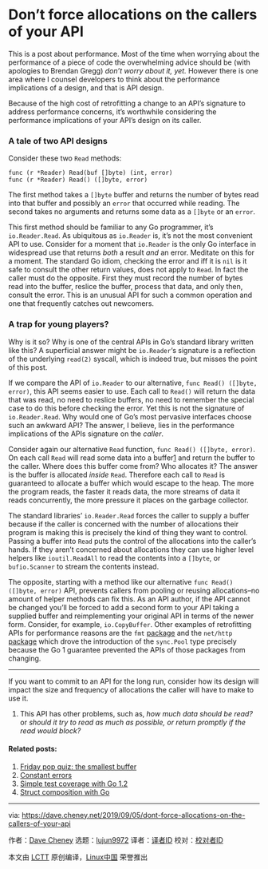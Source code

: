 [#]: collector: (lujun9972)
[#]: translator: ( )
[#]: reviewer: ( )
[#]: publisher: ( )
[#]: url: ( )
[#]: subject: (Don’t force allocations on the callers of your API)
[#]: via: (https://dave.cheney.net/2019/09/05/dont-force-allocations-on-the-callers-of-your-api)
[#]: author: (Dave Cheney https://dave.cheney.net/author/davecheney)

Don’t force allocations on the callers of your API
======

This is a post about performance. Most of the time when worrying about the performance of a piece of code the overwhelming advice should be (with apologies to Brendan Gregg) _don’t worry about it, yet._ However there is one area where I counsel developers to think about the performance implications of a design, and that is API design.

Because of the high cost of retrofitting a change to an API’s signature to address performance concerns, it’s worthwhile considering the performance implications of your API’s design on its caller.

### A tale of two API designs

Consider these two `Read` methods:

```
func (r *Reader) Read(buf []byte) (int, error)
func (r *Reader) Read() ([]byte, error)
```

The first method takes a `[]byte` buffer and returns the number of bytes read into that buffer and possibly an `error` that occurred while reading. The second takes no arguments and returns some data as a `[]byte` or an `error`.

This first method should be familiar to any Go programmer, it’s `io.Reader.Read`. As ubiquitous as `io.Reader` is, it’s not the most convenient API to use. Consider for a moment that `io.Reader` is the only Go interface in widespread use that returns _both_ a result _and_ an error. Meditate on this for a moment. The standard Go idiom, checking the error and iff it is `nil` is it safe to consult the other return values, does not apply to `Read`. In fact the caller must do the opposite. First they must record the number of bytes read into the buffer, reslice the buffer, process that data, and only then, consult the error. This is an unusual API for such a common operation and one that frequently catches out newcomers.

### A trap for young players?

Why is it so? Why is one of the central APIs in Go’s standard library written like this? A superficial answer might be `io.Reader`‘s signature is a reflection of the underlying `read(2)` syscall, which is indeed true, but misses the point of this post.

If we compare the API of `io.Reader` to our alternative, `func Read() ([]byte, error)`, this API seems easier to use. Each call to `Read()` will return the data that was read, no need to reslice buffers, no need to remember the special case to do this before checking the error. Yet this is not the signature of `io.Reader.Read`. Why would one of Go’s most pervasive interfaces choose such an awkward API? The answer, I believe, lies in the performance implications of the APIs signature on the _caller_.

Consider again our alternative `Read` function, `func Read() ([]byte, error)`. On each call `Read` will read some data into a buffer[1][1] and return the buffer to the caller. Where does this buffer come from? Who allocates it? The answer is the buffer is allocated _inside_ `Read`. Therefore each call to `Read` is guaranteed to allocate a buffer which would escape to the heap. The more the program reads, the faster it reads data, the more streams of data it reads concurrently, the more pressure it places on the garbage collector.

The standard libraries’ `io.Reader.Read` forces the caller to supply a buffer because if the caller is concerned with the number of allocations their program is making this is precisely the kind of thing they want to control. Passing a buffer into `Read` puts the control of the allocations into the caller’s hands. If they aren’t concerned about allocations they can use higher level helpers like `ioutil.ReadAll` to read the contents into a `[]byte`, or `bufio.Scanner` to stream the contents instead.

The opposite, starting with a method like our alternative `func Read() ([]byte, error)` API, prevents callers from pooling or reusing allocations–no amount of helper methods can fix this. As an API author, if the API cannot be changed you’ll be forced to add a second form to your API taking a supplied buffer and reimplementing your original API in terms of the newer form. Consider, for example, `io.CopyBuffer`. Other examples of retrofitting APIs for performance reasons are the `fmt` [package][2] and the `net/http` [package][3] which drove the introduction of the `sync.Pool` type precisely because the Go 1 guarantee prevented the APIs of those packages from changing.

* * *

If you want to commit to an API for the long run, consider how its design will impact the size and frequency of allocations the caller will have to make to use it.

  1. This API has other problems, such as, _how much data should be read?_ or _should it try to read as much as possible, or return promptly if the read would block?_[][4]



#### Related posts:

  1. [Friday pop quiz: the smallest buffer][5]
  2. [Constant errors][6]
  3. [Simple test coverage with Go 1.2][7]
  4. [Struct composition with Go][8]



--------------------------------------------------------------------------------

via: https://dave.cheney.net/2019/09/05/dont-force-allocations-on-the-callers-of-your-api

作者：[Dave Cheney][a]
选题：[lujun9972][b]
译者：[译者ID](https://github.com/译者ID)
校对：[校对者ID](https://github.com/校对者ID)

本文由 [LCTT](https://github.com/LCTT/TranslateProject) 原创编译，[Linux中国](https://linux.cn/) 荣誉推出

[a]: https://dave.cheney.net/author/davecheney
[b]: https://github.com/lujun9972
[1]: tmp.9E95iAQGkb#easy-footnote-bottom-1-3821 (This API has other problems, such as, <em>how much data should be read?</em> or <em>should it try to read as much as possible, or return promptly if the read would block?</em>)
[2]: https://golang.org/cl/43990043
[3]: https://golang.org/cl/44080043
[4]: tmp.9E95iAQGkb#easy-footnote-1-3821
[5]: https://dave.cheney.net/2015/06/05/friday-pop-quiz-the-smallest-buffer (Friday pop quiz: the smallest buffer)
[6]: https://dave.cheney.net/2016/04/07/constant-errors (Constant errors)
[7]: https://dave.cheney.net/2013/10/07/simple-test-coverage-with-go-1-2 (Simple test coverage with Go 1.2)
[8]: https://dave.cheney.net/2015/05/22/struct-composition-with-go (Struct composition with Go)

